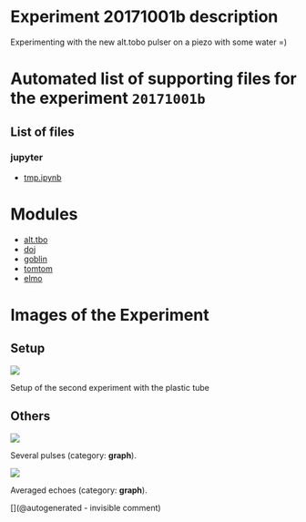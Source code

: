 # Experiment 20171001b description


Experimenting with the new alt.tobo pulser on a piezo with some water =)


# Automated list of supporting files for the __experiment `20171001b`__

## List of files

### jupyter

* [tmp.ipynb](/tmp.ipynb)





# Modules

* [alt.tbo](/retired/alt.tbo/)
* [doj](/doj/)
* [goblin](/goblin/)
* [tomtom](/retired/tomtom/)
* [elmo](/elmo/)




# Images of the Experiment

## Setup

![](/retired/alt.tbo/20171001a/20171001_135041.jpg)

Setup of the second experiment with the plastic tube

## Others

![](/retired/alt.tbo/20171001a/Pulses_details_Tube.jpg)

Several pulses (category: __graph__).

![](/retired/alt.tbo/20171001a/Pulses_average_Tube.jpg)

Averaged echoes (category: __graph__).










[](@autogenerated - invisible comment)